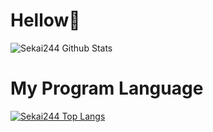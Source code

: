 # Hellow👋
![Sekai244 Github Stats](https://github-readme-stats.vercel.app/api?username=Sekai244&show_icons=true)

# My Program Language
[![Sekai244 Top Langs](https://github-readme-stats.vercel.app/api/top-langs/?username=Sekai244&layout=compact)](https://github.com/Sekai244/github-readme-stats)
